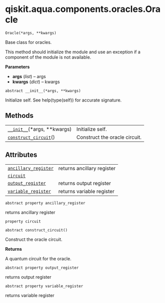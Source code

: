 # qiskit.aqua.components.oracles.Oracle

<span id="undefined" />

`Oracle(*args, **kwargs)`

Base class for oracles.

This method should initialize the module and use an exception if a component of the module is not available.

**Parameters**

*   **args** (*list*) – args
*   **kwargs** (*dict*) – kwargs

<span id="undefined" />

`abstract __init__(*args, **kwargs)`

Initialize self. See help(type(self)) for accurate signature.

## Methods

|                                                                                                                                             |                               |
| ------------------------------------------------------------------------------------------------------------------------------------------- | ----------------------------- |
| [`__init__`](#qiskit.aqua.components.oracles.Oracle.__init__ "qiskit.aqua.components.oracles.Oracle.__init__")(\*args, \*\*kwargs)          | Initialize self.              |
| [`construct_circuit`](#qiskit.aqua.components.oracles.Oracle.construct_circuit "qiskit.aqua.components.oracles.Oracle.construct_circuit")() | Construct the oracle circuit. |

## Attributes

|                                                                                                                                              |                            |
| -------------------------------------------------------------------------------------------------------------------------------------------- | -------------------------- |
| [`ancillary_register`](#qiskit.aqua.components.oracles.Oracle.ancillary_register "qiskit.aqua.components.oracles.Oracle.ancillary_register") | returns ancillary register |
| [`circuit`](#qiskit.aqua.components.oracles.Oracle.circuit "qiskit.aqua.components.oracles.Oracle.circuit")                                  |                            |
| [`output_register`](#qiskit.aqua.components.oracles.Oracle.output_register "qiskit.aqua.components.oracles.Oracle.output_register")          | returns output register    |
| [`variable_register`](#qiskit.aqua.components.oracles.Oracle.variable_register "qiskit.aqua.components.oracles.Oracle.variable_register")    | returns variable register  |

<span id="undefined" />

`abstract property ancillary_register`

returns ancillary register

<span id="undefined" />

`property circuit`

<span id="undefined" />

`abstract construct_circuit()`

Construct the oracle circuit.

**Returns**

A quantum circuit for the oracle.

<span id="undefined" />

`abstract property output_register`

returns output register

<span id="undefined" />

`abstract property variable_register`

returns variable register
